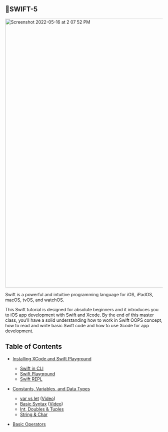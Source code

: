 ## 🍎SWIFT-5

<img width="858" alt="Screenshot 2022-05-16 at 2 07 52 PM" src="https://user-images.githubusercontent.com/77538183/168552889-1371660a-986c-4069-b905-2c4fb78e0c66.png">



Swift is a powerful and intuitive programming language for iOS, iPadOS, macOS, tvOS, and watchOS.

This Swift tutorial is designed for absolute beginners and it introduces you to iOS app development with Swift and Xcode. By the end of this master class, you'll have a solid understanding how to work in Swift OOPS concept, how to read and write basic Swift code and how to use Xcode for app development.


## Table of Contents

* [Installing XCode and Swift Playground](https://github.com/adityagi02/swift5-tutorial/tree/main/XCode%20Installation)
  * [Swift in CLI]( https://github.com/adityagi02/swift5-tutorial/tree/main/XCode%20Installation)
  * [Swift Playground](https://github.com/adityagi02/swift5-tutorial/tree/main/XCode%20Installation)
  * [Swift REPL](https://developer.apple.com/swift/blog/?id=18)
 
* [Constants, Variables, and Data Types](https://github.com/adityagi02/swift5-tutorial/tree/main/Constants%2C%20Variables%20and%20Data%20Types)
  * [var vs let](https://github.com/adityagi02/swift5-tutorial/tree/main/Constants%2C%20Variables%20and%20Data%20Types) ([Video](https://youtu.be/AL4trKzttrs))
  * [Basic Syntax](https://github.com/adityagi02/swift5-tutorial/tree/main/Constants%2C%20Variables%20and%20Data%20Types) ([Video](https://youtu.be/XkFBUhTfSQ0))
  * [Int, Doubles & Tuples](https://github.com/adityagi02/swift5-tutorial/tree/main/Integers%2C%20Double%20%26%20Tuples)
  * [String & Char](https://developer.apple.com/swift/blog/?id=18)

* [Basic Operators](https://github.com/adityagi02/swift5-tutorial/tree/main/Constants%2C%20Variables%20and%20Data%20Types)
